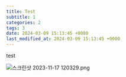 ```yaml
---
title: Test
subtitle: 1
categories: 2
tags: 3
date: 2024-03-09 15:13:45 +0000
last_modified_at: 2024-03-09 15:13:45 +0000
---
```


test

![스크린샷 2023-11-17 120329.png](Test%20acd9b47ebc2c45b2a037a261f347a011/%25EC%258A%25A4%25ED%2581%25AC%25EB%25A6%25B0%25EC%2583%25B7_2023-11-17_120329.png)